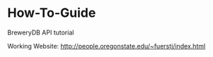 # How-To-Guide
BreweryDB API tutorial


Working Website:
http://people.oregonstate.edu/~fuerstj/index.html
